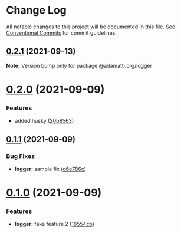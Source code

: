 # Change Log

All notable changes to this project will be documented in this file.
See [Conventional Commits](https://conventionalcommits.org) for commit guidelines.

## [0.2.1](https://github.com/adamatti/adamatti-npm-libs/compare/@adamatti.org/logger@0.2.0...@adamatti.org/logger@0.2.1) (2021-09-13)

**Note:** Version bump only for package @adamatti.org/logger





# [0.2.0](https://github.com/adamatti/adamatti-npm-libs/compare/@adamatti.org/logger@0.1.1...@adamatti.org/logger@0.2.0) (2021-09-09)


### Features

* added husky ([20b8563](https://github.com/adamatti/adamatti-npm-libs/commit/20b85636f70df2b5decdbcd14da53c0295c75cde))





## [0.1.1](https://github.com/adamatti/adamatti-npm-libs/compare/@adamatti.org/logger@0.1.0...@adamatti.org/logger@0.1.1) (2021-09-09)


### Bug Fixes

* **logger:** sample fix ([d6e786c](https://github.com/adamatti/adamatti-npm-libs/commit/d6e786cbcfd322151c4de5f04e5749dbf6c27226))





# [0.1.0](https://github.com/adamatti/adamatti-npm-libs/compare/@adamatti.org/logger@0.0.2...@adamatti.org/logger@0.1.0) (2021-09-09)


### Features

* **logger:** fake feature 2 ([16554cb](https://github.com/adamatti/adamatti-npm-libs/commit/16554cb311f43921316e8c542e8e1744483e5b9f))
